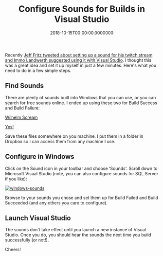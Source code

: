 ﻿---
title: Configure Sounds for Builds in Visual Studio
date: "2018-10-15T00:00:00.0000000"
featuredImage: /img/windows-sounds.png
---

Recently [Jeff Fritz tweeted about setting up a sound for his twitch stream and Immo Landwerth suggested using it with Visual Studio](https://twitter.com/csharpfritz/status/1051867245574586369). I thought this was a great idea and set it up myself in just a few minutes. Here's what you need to do in a few simple steps.

## Find Sounds

There are plenty of sounds built into Windows that you can use, or you can search for free sounds online. I ended up using these two for Build Success and Build Failure:

[Wilhelm Scream](https://bigsoundbank.com/detail-0477-wilhelm-scream.html)

[Yes!](http://www.pacdv.com/sounds/voices/yes-1.wav)

Save these files somewhere on you machine. I put them in a folder in Dropbox so I can access them from any machine I use.

## Configure in Windows

Click on the Sound icon in your toolbar and choose 'Sounds'. Scroll down to Microsoft Visual Studio (note, you can also configure sounds for SQL Server if you like):

[![windows-sounds](/img/windows-sounds.png)](/img/windows-sounds.png)

Browse to your sounds you chose and set them up for Build Failed and Build Succeeded (and any others you care to configure).

## Launch Visual Studio

The sounds don't take effect until you launch a new instance of Visual Studio. Once you do, you should hear the sounds the next time you build successfully (or not!).

Cheers!

